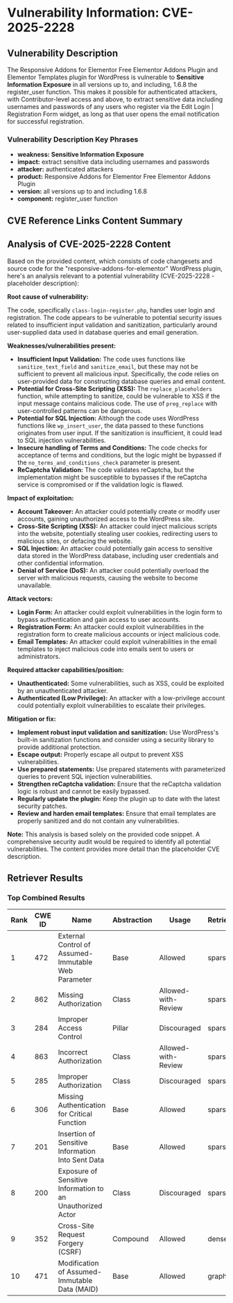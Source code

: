 # Vulnerability Information: CVE-2025-2228

## Vulnerability Description
The Responsive Addons for Elementor Free Elementor Addons Plugin and Elementor Templates plugin for WordPress is vulnerable to **Sensitive Information Exposure** in all versions up to, and including, 1.6.8 the register_user function. This makes it possible for authenticated attackers, with Contributor-level access and above, to extract sensitive data including usernames and passwords of any users who register via the Edit Login | Registration Form widget, as long as that user opens the email notification for successful registration.

### Vulnerability Description Key Phrases
- **weakness:** **Sensitive Information Exposure**
- **impact:** extract sensitive data including usernames and passwords
- **attacker:** authenticated attackers
- **product:** Responsive Addons for Elementor Free Elementor Addons Plugin
- **version:** all versions up to and including 1.6.8
- **component:** register_user function

## CVE Reference Links Content Summary
## Analysis of CVE-2025-2228 Content

Based on the provided content, which consists of code changesets and source code for the "responsive-addons-for-elementor" WordPress plugin, here's an analysis relevant to a potential vulnerability (CVE-2025-2228 - placeholder description):

**Root cause of vulnerability:**

The code, specifically `class-login-register.php`, handles user login and registration.  The code appears to be vulnerable to potential security issues related to insufficient input validation and sanitization, particularly around user-supplied data used in database queries and email generation.

**Weaknesses/vulnerabilities present:**

*   **Insufficient Input Validation:** The code uses functions like `sanitize_text_field` and `sanitize_email`, but these may not be sufficient to prevent all malicious input.  Specifically, the code relies on user-provided data for constructing database queries and email content.
*   **Potential for Cross-Site Scripting (XSS):** The `replace_placeholders` function, while attempting to sanitize, could be vulnerable to XSS if the input message contains malicious code. The use of `preg_replace` with user-controlled patterns can be dangerous.
*   **Potential for SQL Injection:** Although the code uses WordPress functions like `wp_insert_user`, the data passed to these functions originates from user input.  If the sanitization is insufficient, it could lead to SQL injection vulnerabilities.
*   **Insecure handling of Terms and Conditions:** The code checks for acceptance of terms and conditions, but the logic might be bypassed if the `no_terms_and_conditions_check` parameter is present.
*   **ReCaptcha Validation:** The code validates reCaptcha, but the implementation might be susceptible to bypasses if the reCaptcha service is compromised or if the validation logic is flawed.

**Impact of exploitation:**

*   **Account Takeover:** An attacker could potentially create or modify user accounts, gaining unauthorized access to the WordPress site.
*   **Cross-Site Scripting (XSS):** An attacker could inject malicious scripts into the website, potentially stealing user cookies, redirecting users to malicious sites, or defacing the website.
*   **SQL Injection:** An attacker could potentially gain access to sensitive data stored in the WordPress database, including user credentials and other confidential information.
*   **Denial of Service (DoS):** An attacker could potentially overload the server with malicious requests, causing the website to become unavailable.

**Attack vectors:**

*   **Login Form:** An attacker could exploit vulnerabilities in the login form to bypass authentication and gain access to user accounts.
*   **Registration Form:** An attacker could exploit vulnerabilities in the registration form to create malicious accounts or inject malicious code.
*   **Email Templates:** An attacker could exploit vulnerabilities in the email templates to inject malicious code into emails sent to users or administrators.

**Required attacker capabilities/position:**

*   **Unauthenticated:** Some vulnerabilities, such as XSS, could be exploited by an unauthenticated attacker.
*   **Authenticated (Low Privilege):** An attacker with a low-privilege account could potentially exploit vulnerabilities to escalate their privileges.

**Mitigation or fix:**

*   **Implement robust input validation and sanitization:** Use WordPress's built-in sanitization functions and consider using a security library to provide additional protection.
*   **Escape output:** Properly escape all output to prevent XSS vulnerabilities.
*   **Use prepared statements:** Use prepared statements with parameterized queries to prevent SQL injection vulnerabilities.
*   **Strengthen reCaptcha validation:** Ensure that the reCaptcha validation logic is robust and cannot be easily bypassed.
*   **Regularly update the plugin:** Keep the plugin up to date with the latest security patches.
*   **Review and harden email templates:** Ensure that email templates are properly sanitized and do not contain any vulnerabilities.

**Note:** This analysis is based solely on the provided code snippet. A comprehensive security audit would be required to identify all potential vulnerabilities. The content provides more detail than the placeholder CVE description.

## Retriever Results

### Top Combined Results

| Rank | CWE ID | Name | Abstraction | Usage  | Retrievers | Individual Scores |
|------|--------|------|-------------|-------|------------|-------------------|
| 1 | 472 | External Control of Assumed-Immutable Web Parameter | Base | Allowed | sparse | 0.438 |
| 2 | 862 | Missing Authorization | Class | Allowed-with-Review | sparse | 0.431 |
| 3 | 284 | Improper Access Control | Pillar | Discouraged | sparse | 0.429 |
| 4 | 863 | Incorrect Authorization | Class | Allowed-with-Review | sparse | 0.424 |
| 5 | 285 | Improper Authorization | Class | Discouraged | sparse | 0.419 |
| 6 | 306 | Missing Authentication for Critical Function | Base | Allowed | sparse | 0.413 |
| 7 | 201 | Insertion of Sensitive Information Into Sent Data | Base | Allowed | sparse | 0.409 |
| 8 | 200 | Exposure of Sensitive Information to an Unauthorized Actor | Class | Discouraged | sparse | 0.406 |
| 9 | 352 | Cross-Site Request Forgery (CSRF) | Compound | Allowed | dense | 0.511 |
| 10 | 471 | Modification of Assumed-Immutable Data (MAID) | Base | Allowed | graph | 0.003 |

